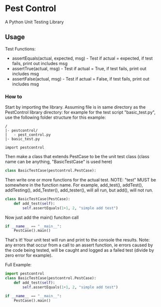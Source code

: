 # Pest Control

A Python Unit Testing Library

## Usage

Test Functions:
- assertEquals(actual, expected, msg) - Test if actual = expected, if test fails, print out includes msg
- assertTrue(actual, msg) - Test if actual = True, if test fails, print out includes msg
- assertFalse(actual, msg) - Test if actual = False, if test fails, print out includes msg

### How to

Start by importing the library. Assuming file is in same directory as the PestControl library directory:
for example for the test script "basic_test.py", use the following folder structure for this example:
```
/
|- pestcontrol/
|	- pest_control.py
|- basic_test.py
```

```
import pestcontrol
```

Then make a class that extends PestCase to be the unit test class (class name can be anything, "BasicTestCase" is used here)
```python
class BasicTestCase(pestcontrol.PestCase):
```

Then write one or more functions for the actual test. NOTE: "test" MUST be somewhere in the function name.
For example, add_test(), addTest(), addTesting(), add_Tester(), add_tester(), will all run, but add(), will not run.
```python
class BasicTestCase(PestCase):
    def add_test(self):
        self.assertEquals(1+1, 2, "simple add test")
```

Now just add the main() funciton call
```python
if __name__ == "__main__":
    PestCase().main()
```

That's it! Your unit test will run and print to the console the results. Note: any errors that occur from a call to an assert function, ie errors caused by the code being tested, will be caught and logged as a failed test (divide by zero error for example).

Full Example:
```python
import pestcontrol
class BasicTestCase(pestcontrol.PestCase):
    def add_test(self):
        self.assertEquals(1+1, 2, "simple add test")

if __name__ == "__main__":
    PestCase().main()
```
